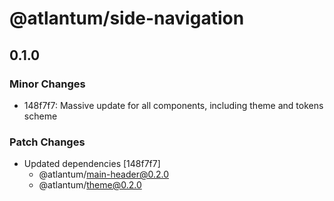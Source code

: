 # @atlantum/side-navigation

## 0.1.0
### Minor Changes

- 148f7f7: Massive update for all components, including theme and tokens scheme

### Patch Changes

- Updated dependencies [148f7f7]
  - @atlantum/main-header@0.2.0
  - @atlantum/theme@0.2.0
